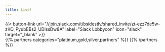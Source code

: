 ```yaml
---
title: Live!
---
```


<div class="row">
	<div class="col-xs-12" id="twitch" style=" --aspect-ratio: 16/9;
  max-width: 85%;
  margin: 0px auto;"></div>
</div>

<div class="row">
  <div class="col-xs-12 col-md-5" id="slack">
      {{< button-link
      url="//join.slack.com/t/bsidestlv/shared_invite/zt-ezz7de5w-zKO_PyubEBs2_UDIssDw8A"
      label="Slack Lobbycon"
      icon="slack"
      target="_blank" >}}
      <div id="mirror" class="row" style="text-align: left;"></div>
  </div>
  <div class="col-xs-12 col-md-7">
    {{% partners categories="platinum,gold,silver,partners" %}}
	{{% /partners %}}
  </div>
</div>
